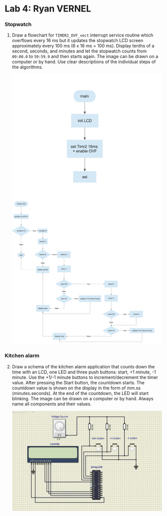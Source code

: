 # Lab 4: Ryan VERNEL

### Stopwatch

1. Draw a flowchart for `TIMER2_OVF_vect` interrupt service routine which overflows every 16&nbsp;ms but it updates the stopwatch LCD screen approximately every 100&nbsp;ms (6 x 16&nbsp;ms = 100&nbsp;ms). Display tenths of a second, seconds, and minutes and let the stopwatch counts from `00:00.0` to `59:59.9` and then starts again. The image can be drawn on a computer or by hand. Use clear descriptions of the individual steps of the algorithms.

   ![Flowchart Part1](https://raw.githubusercontent.com/Rayou01/digitals-electronics-2/main/PlatformIO/Projects/lab4-lcd/test/flowshart-part1.png)
   ![flowchart Part2](https://raw.githubusercontent.com/Rayou01/digitals-electronics-2/main/PlatformIO/Projects/lab4-lcd/test/flowshart-part2.png)

### Kitchen alarm

2. Draw a schema of the kitchen alarm application that counts down the time with an LCD, one LED and three push buttons: start, +1 minute, -1 minute. Use the +1/-1 minute buttons to increment/decrement the timer value. After pressing the Start button, the countdown starts. The countdown value is shown on the display in the form of mm.ss (minutes.seconds). At the end of the countdown, the LED will start blinking. The image can be drawn on a computer or by hand. Always name all components and their values.

   ![kitchen alarm application](https://raw.githubusercontent.com/Rayou01/digitals-electronics-2/main/PlatformIO/Projects/lab4-lcd/test/kitchen%20alarme%20application.png)
